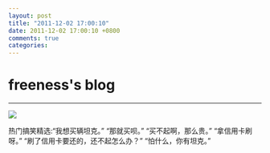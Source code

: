 ```yaml
---
layout: post
title: "2011-12-02 17:00:10"
date: 2011-12-02 17:00:10 +0800
comments: true
categories: 
---
```


# freeness's blog

----------

![](http://okqmqrbgo.bkt.clouddn.com/201112021700101.jpg)

>
热门搞笑精选:“我想买辆坦克。” “那就买呗。” “买不起啊，那么贵。” “拿信用卡刷呀。” “刷了信用卡要还的，还不起怎么办？” “怕什么，你有坦克。”